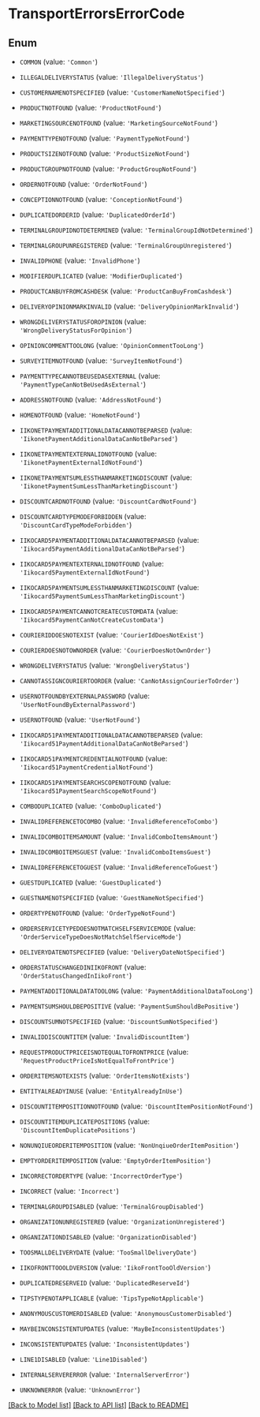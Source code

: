 # TransportErrorsErrorCode


## Enum

* `COMMON` (value: `'Common'`)

* `ILLEGALDELIVERYSTATUS` (value: `'IllegalDeliveryStatus'`)

* `CUSTOMERNAMENOTSPECIFIED` (value: `'CustomerNameNotSpecified'`)

* `PRODUCTNOTFOUND` (value: `'ProductNotFound'`)

* `MARKETINGSOURCENOTFOUND` (value: `'MarketingSourceNotFound'`)

* `PAYMENTTYPENOTFOUND` (value: `'PaymentTypeNotFound'`)

* `PRODUCTSIZENOTFOUND` (value: `'ProductSizeNotFound'`)

* `PRODUCTGROUPNOTFOUND` (value: `'ProductGroupNotFound'`)

* `ORDERNOTFOUND` (value: `'OrderNotFound'`)

* `CONCEPTIONNOTFOUND` (value: `'ConceptionNotFound'`)

* `DUPLICATEDORDERID` (value: `'DuplicatedOrderId'`)

* `TERMINALGROUPIDNOTDETERMINED` (value: `'TerminalGroupIdNotDetermined'`)

* `TERMINALGROUPUNREGISTERED` (value: `'TerminalGroupUnregistered'`)

* `INVALIDPHONE` (value: `'InvalidPhone'`)

* `MODIFIERDUPLICATED` (value: `'ModifierDuplicated'`)

* `PRODUCTCANBUYFROMCASHDESK` (value: `'ProductCanBuyFromCashdesk'`)

* `DELIVERYOPINIONMARKINVALID` (value: `'DeliveryOpinionMarkInvalid'`)

* `WRONGDELIVERYSTATUSFOROPINION` (value: `'WrongDeliveryStatusForOpinion'`)

* `OPINIONCOMMENTTOOLONG` (value: `'OpinionCommentTooLong'`)

* `SURVEYITEMNOTFOUND` (value: `'SurveyItemNotFound'`)

* `PAYMENTTYPECANNOTBEUSEDASEXTERNAL` (value: `'PaymentTypeCanNotBeUsedAsExternal'`)

* `ADDRESSNOTFOUND` (value: `'AddressNotFound'`)

* `HOMENOTFOUND` (value: `'HomeNotFound'`)

* `IIKONETPAYMENTADDITIONALDATACANNOTBEPARSED` (value: `'IikonetPaymentAdditionalDataCanNotBeParsed'`)

* `IIKONETPAYMENTEXTERNALIDNOTFOUND` (value: `'IikonetPaymentExternalIdNotFound'`)

* `IIKONETPAYMENTSUMLESSTHANMARKETINGDISCOUNT` (value: `'IikonetPaymentSumLessThanMarketingDiscount'`)

* `DISCOUNTCARDNOTFOUND` (value: `'DiscountCardNotFound'`)

* `DISCOUNTCARDTYPEMODEFORBIDDEN` (value: `'DiscountCardTypeModeForbidden'`)

* `IIKOCARD5PAYMENTADDITIONALDATACANNOTBEPARSED` (value: `'Iikocard5PaymentAdditionalDataCanNotBeParsed'`)

* `IIKOCARD5PAYMENTEXTERNALIDNOTFOUND` (value: `'Iikocard5PaymentExternalIdNotFound'`)

* `IIKOCARD5PAYMENTSUMLESSTHANMARKETINGDISCOUNT` (value: `'Iikocard5PaymentSumLessThanMarketingDiscount'`)

* `IIKOCARD5PAYMENTCANNOTCREATECUSTOMDATA` (value: `'Iikocard5PaymentCanNotCreateCustomData'`)

* `COURIERIDDOESNOTEXIST` (value: `'CourierIdDoesNotExist'`)

* `COURIERDOESNOTOWNORDER` (value: `'CourierDoesNotOwnOrder'`)

* `WRONGDELIVERYSTATUS` (value: `'WrongDeliveryStatus'`)

* `CANNOTASSIGNCOURIERTOORDER` (value: `'CanNotAssignCourierToOrder'`)

* `USERNOTFOUNDBYEXTERNALPASSWORD` (value: `'UserNotFoundByExternalPassword'`)

* `USERNOTFOUND` (value: `'UserNotFound'`)

* `IIKOCARD51PAYMENTADDITIONALDATACANNOTBEPARSED` (value: `'Iikocard51PaymentAdditionalDataCanNotBeParsed'`)

* `IIKOCARD51PAYMENTCREDENTIALNOTFOUND` (value: `'Iikocard51PaymentCredentialNotFound'`)

* `IIKOCARD51PAYMENTSEARCHSCOPENOTFOUND` (value: `'Iikocard51PaymentSearchScopeNotFound'`)

* `COMBODUPLICATED` (value: `'ComboDuplicated'`)

* `INVALIDREFERENCETOCOMBO` (value: `'InvalidReferenceToCombo'`)

* `INVALIDCOMBOITEMSAMOUNT` (value: `'InvalidComboItemsAmount'`)

* `INVALIDCOMBOITEMSGUEST` (value: `'InvalidComboItemsGuest'`)

* `INVALIDREFERENCETOGUEST` (value: `'InvalidReferenceToGuest'`)

* `GUESTDUPLICATED` (value: `'GuestDuplicated'`)

* `GUESTNAMENOTSPECIFIED` (value: `'GuestNameNotSpecified'`)

* `ORDERTYPENOTFOUND` (value: `'OrderTypeNotFound'`)

* `ORDERSERVICETYPEDOESNOTMATCHSELFSERVICEMODE` (value: `'OrderServiceTypeDoesNotMatchSelfServiceMode'`)

* `DELIVERYDATENOTSPECIFIED` (value: `'DeliveryDateNotSpecified'`)

* `ORDERSTATUSCHANGEDINIIKOFRONT` (value: `'OrderStatusChangedInIikoFront'`)

* `PAYMENTADDITIONALDATATOOLONG` (value: `'PaymentAdditionalDataTooLong'`)

* `PAYMENTSUMSHOULDBEPOSITIVE` (value: `'PaymentSumShouldBePositive'`)

* `DISCOUNTSUMNOTSPECIFIED` (value: `'DiscountSumNotSpecified'`)

* `INVALIDDISCOUNTITEM` (value: `'InvalidDiscountItem'`)

* `REQUESTPRODUCTPRICEISNOTEQUALTOFRONTPRICE` (value: `'RequestProductPriceIsNotEqualToFrontPrice'`)

* `ORDERITEMSNOTEXISTS` (value: `'OrderItemsNotExists'`)

* `ENTITYALREADYINUSE` (value: `'EntityAlreadyInUse'`)

* `DISCOUNTITEMPOSITIONNOTFOUND` (value: `'DiscountItemPositionNotFound'`)

* `DISCOUNTITEMDUPLICATEPOSITIONS` (value: `'DiscountItemDuplicatePositions'`)

* `NONUNQIUEORDERITEMPOSITION` (value: `'NonUnqiueOrderItemPosition'`)

* `EMPTYORDERITEMPOSITION` (value: `'EmptyOrderItemPosition'`)

* `INCORRECTORDERTYPE` (value: `'IncorrectOrderType'`)

* `INCORRECT` (value: `'Incorrect'`)

* `TERMINALGROUPDISABLED` (value: `'TerminalGroupDisabled'`)

* `ORGANIZATIONUNREGISTERED` (value: `'OrganizationUnregistered'`)

* `ORGANIZATIONDISABLED` (value: `'OrganizationDisabled'`)

* `TOOSMALLDELIVERYDATE` (value: `'TooSmallDeliveryDate'`)

* `IIKOFRONTTOOOLDVERSION` (value: `'IikoFrontTooOldVersion'`)

* `DUPLICATEDRESERVEID` (value: `'DuplicatedReserveId'`)

* `TIPSTYPENOTAPPLICABLE` (value: `'TipsTypeNotApplicable'`)

* `ANONYMOUSCUSTOMERDISABLED` (value: `'AnonymousCustomerDisabled'`)

* `MAYBEINCONSISTENTUPDATES` (value: `'MayBeInconsistentUpdates'`)

* `INCONSISTENTUPDATES` (value: `'InconsistentUpdates'`)

* `LINE1DISABLED` (value: `'Line1Disabled'`)

* `INTERNALSERVERERROR` (value: `'InternalServerError'`)

* `UNKNOWNERROR` (value: `'UnknownError'`)

[[Back to Model list]](../README.md#documentation-for-models) [[Back to API list]](../README.md#documentation-for-api-endpoints) [[Back to README]](../README.md)


